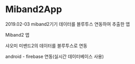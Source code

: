 # Miband2App
2019.02-03 miband2기기 데이터를 블루투스 연동하여 추출한 앱

Miband2 앱

샤오미 미밴드2의 데이터를 블루투스로 연동

android - firebase 연동(실시간 데이터베이스 사용)
